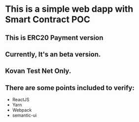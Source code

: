 # This is a simple web dapp with Smart Contract POC
## This is ERC20 Payment version
## Currently, It's an beta version.
## **Kovan** Test Net Only.
## There are some points included to verify:
- ReactJS
- Yarn
- Webpack
- semantic-ui
